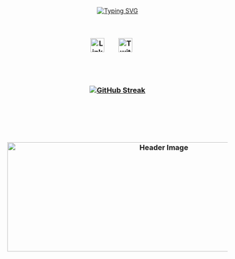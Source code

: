 



<p align="center">
  <a href="https://git.io/typing-svg"><img src="https://readme-typing-svg.demolab.com?font=Fira+Code&duration=4000&pause=10&color=F70A2B&random=false&width=435&lines=I'm+Pratik+Raj+%40pratik20gb;Welcome+to+my+GItHub+Account;Front-End+Developer+Crafting+Seamless+User+Experiences+with+Cutting-Edge+Web+Technologies;User+Experiences+with+Cutting-Edge+;Web+Technologies;Thanks+For+The+Visit+%F0%9F%98%8E" alt="Typing SVG" /></a></p>
<br>

<h3 align="center">
<p align="center">
  <a href="https://linkedin.com/in/pratik-raj-375034217"><img width="32px" alt="LinkedIn" title="LinkedIn" src="https://i.imgur.com/yRpa1dQ.png"/></a>
  &#8287;&#8287;&#8287;&#8287;&#8287;
  <a href="https://twitter.com/pratik_solderet"><img width="32px" alt="Twitter" title="Twitter" src="https://i.imgur.com/AixJgnm.png"/></a>
  &#8287;&#8287;&#8287;&#8287;&#8287;
</p><br><br>


<p align="center"><a href="https://git.io/streak-stats"><img src="https://streak-stats.demolab.com?user=%40pratik20gb&theme=youtube-dark" alt="GitHub Streak" /></a></p><br>


<br><br>
<p align="center">
  <img src="https://media2.giphy.com/media/v1.Y2lkPTc5MGI3NjExaWNjeXF0ZGlzcXRrd2lxcjhyYmJ5bW9hejN0dDhuNHpldzA1OW5heSZlcD12MV9pbnRlcm5hbF9naWZfYnlfaWQmY3Q9Zw/W4d16ep7xSMexLhcoA/giphy.gif" alt="Header Image" style="height: 250px ; width:700px "; />
</p>



<!-- Pratik Raj -->
